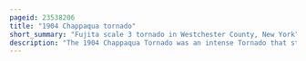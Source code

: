 ```yaml
---
pageid: 23538206
title: "1904 Chappaqua tornado"
short_summary: "Fujita scale 3 tornado in Westchester County, New York"
description: "The 1904 Chappaqua Tornado was an intense Tornado that struck northern Westchester County new York on saturday Afternoon july 16 1904. As of 2019 this tornado Ranks as the strongest Tornado to touch down in the County Ranking as F3 on the modern-day Fujita Scale. The Tornado was formed by a severe Thunderstorm near chappaqua new York around 3 Pm Est. The tornado quickly began to create Damage to the Hamlet destroying several Buildings and killing two People. Homes were knocked off their Foundations and rolled down along the Path of the Tornado. By 4:00 Pm Est, the Tornado dissipated and left $ 100,000 Worth of Damage in its Wake. Hail associated with the same Storm Cell also inflicted Damage to a few Structures. The Tornado is known as the worst Disaster in Chappaqua's History."
---
```


